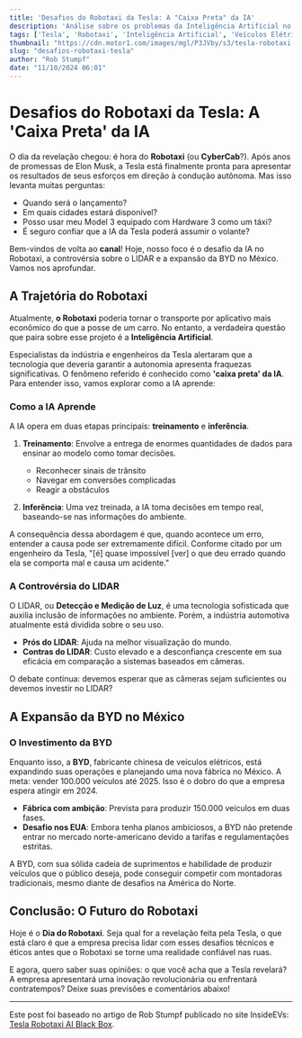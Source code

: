 ```yaml
---
title: 'Desafios do Robotaxi da Tesla: A "Caixa Preta" da IA'
description: 'Análise sobre os problemas da Inteligência Artificial no Robotaxi da Tesla e as questões que envolvem a tecnologia de direção autônoma.'
tags: ['Tesla', 'Robotaxi', 'Inteligência Artificial', 'Veículos Elétricos', 'Tecnologia']
thumbnail: "https://cdn.motor1.com/images/mgl/P3JVby/s3/tesla-robotaxi-ai-black-box.jpg"
slug: "desafios-robotaxi-tesla"
author: "Rob Stumpf"
date: "11/10/2024 06:01"
---
```


# Desafios do Robotaxi da Tesla: A 'Caixa Preta' da IA

O dia da revelação chegou: é hora do **Robotaxi** (ou **CyberCab**?). Após anos de promessas de Elon Musk, a Tesla está finalmente pronta para apresentar os resultados de seus esforços em direção à condução autônoma. Mas isso levanta muitas perguntas:

- Quando será o lançamento?
- Em quais cidades estará disponível?
- Posso usar meu Model 3 equipado com Hardware 3 como um táxi?
- É seguro confiar que a IA da Tesla poderá assumir o volante?

Bem-vindos de volta ao **canal**! Hoje, nosso foco é o desafio da IA no Robotaxi, a controvérsia sobre o LIDAR e a expansão da BYD no México. Vamos nos aprofundar.

## A Trajetória do Robotaxi
Atualmente, **o Robotaxi** poderia tornar o transporte por aplicativo mais econômico do que a posse de um carro. No entanto, a verdadeira questão que paira sobre esse projeto é a **Inteligência Artificial**.

Especialistas da indústria e engenheiros da Tesla alertaram que a tecnologia que deveria garantir a autonomia apresenta fraquezas significativas. O fenômeno referido é conhecido como **'caixa preta' da IA**. Para entender isso, vamos explorar como a IA aprende:

### Como a IA Aprende

A IA opera em duas etapas principais: **treinamento** e **inferência**.

1. **Treinamento**: Envolve a entrega de enormes quantidades de dados para ensinar ao modelo como tomar decisões.
    - Reconhecer sinais de trânsito
    - Navegar em conversões complicadas
    - Reagir a obstáculos

2. **Inferência**: Uma vez treinada, a IA toma decisões em tempo real, baseando-se nas informações do ambiente.
   
A consequência dessa abordagem é que, quando acontece um erro, entender a causa pode ser extremamente difícil. Conforme citado por um engenheiro da Tesla, "[é] quase impossível [ver] o que deu errado quando ela se comporta mal e causa um acidente."

### A Controvérsia do LIDAR
O LIDAR, ou **Detecção e Medição de Luz**, é uma tecnologia sofisticada que auxilia inclusão de informações no ambiente. Porém, a indústria automotiva atualmente está dividida sobre o seu uso.

- **Prós do LIDAR**: Ajuda na melhor visualização do mundo.
- **Contras do LIDAR**: Custo elevado e a desconfiança crescente em sua eficácia em comparação a sistemas baseados em câmeras.  

O debate continua: devemos esperar que as câmeras sejam suficientes ou devemos investir no LIDAR?

## A Expansão da BYD no México
### O Investimento da BYD
Enquanto isso, a **BYD**, fabricante chinesa de veículos elétricos, está expandindo suas operações e planejando uma nova fábrica no México. A meta: vender 100.000 veículos até 2025. Isso é o dobro do que a empresa espera atingir em 2024.

- **Fábrica com ambição**: Prevista para produzir 150.000 veículos em duas fases.
- **Desafio nos EUA**: Embora tenha planos ambiciosos, a BYD não pretende entrar no mercado norte-americano devido a tarifas e regulamentações estritas.

A BYD, com sua sólida cadeia de suprimentos e habilidade de produzir veículos que o público deseja, pode conseguir competir com montadoras tradicionais, mesmo diante de desafios na América do Norte.

## Conclusão: O Futuro do Robotaxi
Hoje é o **Dia do Robotaxi**. Seja qual for a revelação feita pela Tesla, o que está claro é que a empresa precisa lidar com esses desafios técnicos e éticos antes que o Robotaxi se torne uma realidade confiável nas ruas.

E agora, quero saber suas opiniões: o que você acha que a Tesla revelará? A empresa apresentará uma inovação revolucionária ou enfrentará contratempos? Deixe suas previsões e comentários abaixo!

---
Este post foi baseado no artigo de Rob Stumpf publicado no site InsideEVs: [Tesla Robotaxi AI Black Box](https://insideevs.com/news/736774/tesla-robotaxi-ai-black-box/).